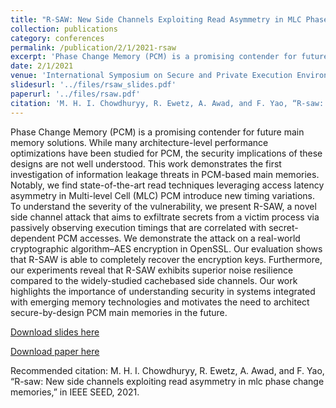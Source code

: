 ```yaml
---
title: "R-SAW: New Side Channels Exploiting Read Asymmetry in MLC Phase Change Memories"
collection: publications
category: conferences
permalink: /publication/2/1/2021-rsaw
excerpt: 'Phase Change Memory (PCM) is a promising contender for future main memory solutions. While many architecture-level performance optimizations have been studied for PCM, the security implications of these designs are not well understood. This work demonstrates the first investigation of information leakage threats in PCM-based main memories. Notably, we find state-of-the-art read techniques leveraging access latency asymmetry in Multi-level Cell (MLC) PCM introduce new timing variations. To unders ...'
date: 2/1/2021
venue: 'International Symposium on Secure and Private Execution Environment Design (SEED)'
slidesurl: '../files/rsaw_slides.pdf'
paperurl: '../files/rsaw.pdf'
citation: 'M. H. I. Chowdhuryy, R. Ewetz, A. Awad, and F. Yao, “R-saw: New side channels exploiting read asymmetry in mlc phase change memories,” in IEEE SEED, 2021.'
---
```

Phase Change Memory (PCM) is a promising contender for future main memory solutions. While many architecture-level performance optimizations have been studied for PCM, the security implications of these designs are not well understood. This work demonstrates the first investigation of information leakage threats in PCM-based main memories. Notably, we find state-of-the-art read techniques leveraging access latency asymmetry in Multi-level Cell (MLC) PCM introduce new timing variations. To understand the severity of the vulnerability, we present R-SAW, a novel side channel attack that aims to exfiltrate secrets from a victim process via passively observing execution timings that are correlated with secret-dependent PCM accesses. We demonstrate the attack on a real-world cryptographic algorithm–AES encryption in OpenSSL. Our evaluation shows that R-SAW is able to completely recover the encryption keys. Furthermore, our experiments reveal that R-SAW exhibits superior noise resilience compared to the widely-studied cachebased side channels. Our work highlights the importance of understanding security in systems integrated with emerging memory technologies and motivates the need to architect secure-by-design PCM main memories in the future.

[Download slides here](../files/rsaw_slides.pdf)

[Download paper here](../files/rsaw.pdf)

Recommended citation: M. H. I. Chowdhuryy, R. Ewetz, A. Awad, and F. Yao, “R-saw: New side channels exploiting read asymmetry in mlc phase change memories,” in IEEE SEED, 2021.